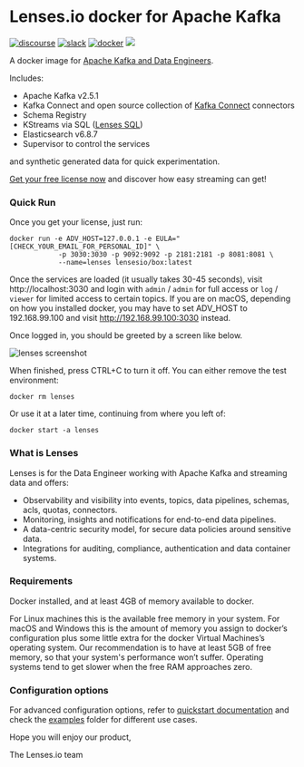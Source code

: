 # Lenses.io docker for Apache Kafka #

[![discourse](https://img.shields.io/badge/Discourse-Ask_Marios-red)](https://ask.lenses.io)
[![slack](https://img.shields.io/badge/Slack-community-red)](https://launchpass.com/lensesio)
[![docker](https://img.shields.io/docker/pulls/lensesio/box.svg?style=flat)](https://hub.docker.com/r/lensesio/box/)
[![](https://images.microbadger.com/badges/image/lensesio/box.svg)](http://microbadger.com/images/lensesio/box)

A docker image for [Apache Kafka and Data Engineers](https://lenses.io/box/).

Includes:

- Apache Kafka v2.5.1
- Kafka Connect and open source collection of [Kafka Connect](https://lenses.io/connect/) connectors
- Schema Registry
- KStreams via SQL ([Lenses SQL](https://lenses.io/product/sql/))
- Elasticsearch v6.8.7
- Supervisor to control the services

and synthetic generated data for quick experimentation.

[Get your free license now](https://lenses.io/box/) and discover how easy streaming can get!

### Quick Run

Once you get your license, just run:

```
docker run -e ADV_HOST=127.0.0.1 -e EULA="[CHECK_YOUR_EMAIL_FOR_PERSONAL_ID]" \
            -p 3030:3030 -p 9092:9092 -p 2181:2181 -p 8081:8081 \ 
            --name=lenses lensesio/box:latest
```

Once the services are loaded (it usually takes 30-45 seconds), visit
http://localhost:3030 and login with `admin` / `admin` for full access or
`log` / `viewer` for limited access to certain topics.  If you are on
macOS, depending on how you installed docker, you may have to set ADV_HOST to
192.168.99.100 and visit http://192.168.99.100:3030 instead.

Once logged in, you should be greeted by a screen like below.

![lenses screenshot](https://help.lenses.io/using-lenses/basics/images/lensesio-dashboard.png)

When finished, press CTRL+C to turn it off. You can either remove the test environment:

    docker rm lenses

Or use it at a later time, continuing from where you left of:

    docker start -a lenses

### What is Lenses

Lenses is for the Data Engineer working with  Apache Kafka and streaming data and offers:

- Observability and visibility into events, topics, data pipelines, schemas, acls, quotas, connectors.
- Monitoring, insights and notifications for end-to-end data pipelines.
- A data-centric security model, for secure data policies around sensitive data.
- Integrations for auditing, compliance, authentication and data container systems.

### Requirements

Docker installed, and at least 4GB of memory available to docker. 

For Linux machines this is the available free memory in your system. For macOS and Windows this is the amount of memory you assign to docker’s configuration plus some little extra for the docker Virtual Machines’s operating system. Our recommendation is to have at least 5GB of free memory, so that your system's performance won’t suffer. Operating systems tend to get slower when the free RAM approaches zero.

### Configuration options

For advanced configuration options, refer to [quickstart documentation](https://docs.lenses.io/dev/lenses-box/) and check the [examples](examples/) folder for different use cases.


Hope you will enjoy our product,

The Lenses.io team
